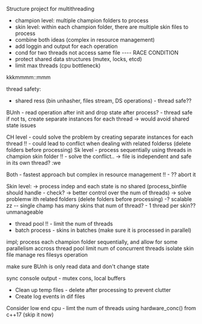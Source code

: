 Structure project for multithreading

- champion level: multiple champion folders to process
- skin level: within each champion folder, there are multiple skin files to process
- combine both ideas (complex in resource management)
- add loggin and output for each operation
- cond for two threads not access same file ---- RACE CONDITION
- protect shared data structures (mutex, locks, etcd)
- limit max threads (cpu bottleneck)

kkkmmmm::mmm

thread safety: 
- shared ress (bin unhasher, files stream, DS operations) - thread  safe??


BUnh - read operation after init and drop state after process? - thread safe
if not ts, create separate instances for each thread -> would avoid shared state issues

CH level - could solve the problem by creating separate instances for each thread
!! - could lead to conflict when dealing with related folderss (delete folders before processing)
Sk level - process sequentially using threads in champion skin folder
!! - solve the conflict.. -> file is independent and safe in its own thread? :we

Both - fastest approach but complex in resource management
!! - ?? abort it

Skin level:
-> process indep and each state is no shared (process_binfile should handle - check?
-> better control over the num of threads)
-> solve problemw ith related folders (delete folders before processing)
-? scalable zz
-- single champ has many skins that num of thread?  - 1 thread per skin?? unmanageable

- thread pool !! - limit the num of threads
- batch process - skins in batches (make sure it is processed in parallel)

impl;
process each champion folder sequentially, and allow for some parallelism accross
thread pool limit num of concurrent threads
isolate skin file
manage res 
filesys operation

make sure BUnh is only read data and don't change state

sync console output - mutex cons, local buffers

- Clean up temp files - delete after processing to prevent clutter
- Create log events in dif files


Consider low end cpu - limt the num of threads using hardware_conc() from c++17 (skip it now)